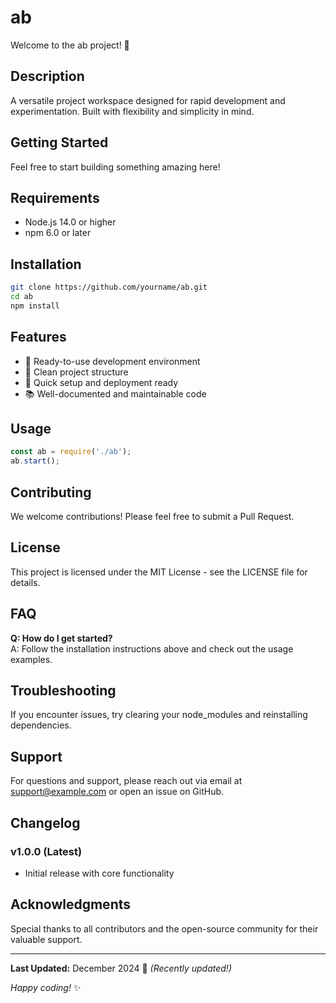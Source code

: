 # ab

Welcome to the ab project! 🚀

## Description

A versatile project workspace designed for rapid development and experimentation. Built with flexibility and simplicity in mind.

## Getting Started

Feel free to start building something amazing here!

## Requirements

- Node.js 14.0 or higher
- npm 6.0 or later

## Installation

```bash
git clone https://github.com/yourname/ab.git
cd ab
npm install
```

## Features

- 🔧 Ready-to-use development environment
- 📁 Clean project structure
- 🚀 Quick setup and deployment ready
- 📚 Well-documented and maintainable code

## Usage

```javascript
const ab = require('./ab');
ab.start();
```

## Contributing

We welcome contributions! Please feel free to submit a Pull Request.

## License

This project is licensed under the MIT License - see the LICENSE file for details.

## FAQ

**Q: How do I get started?**  
A: Follow the installation instructions above and check out the usage examples.

## Troubleshooting

If you encounter issues, try clearing your node_modules and reinstalling dependencies.

## Support

For questions and support, please reach out via email at support@example.com or open an issue on GitHub.

## Changelog

### v1.0.0 (Latest)
- Initial release with core functionality

## Acknowledgments

Special thanks to all contributors and the open-source community for their valuable support.

---

**Last Updated:** December 2024 📅 _(Recently updated!)_

*Happy coding!* ✨

